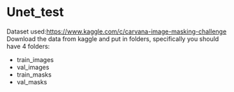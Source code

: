 # Unet_test

Dataset used:https://www.kaggle.com/c/carvana-image-masking-challenge
Download the data from kaggle and put in folders, specifically you should have 4 folders:

- train_images
- val_images
- train_masks
- val_masks


